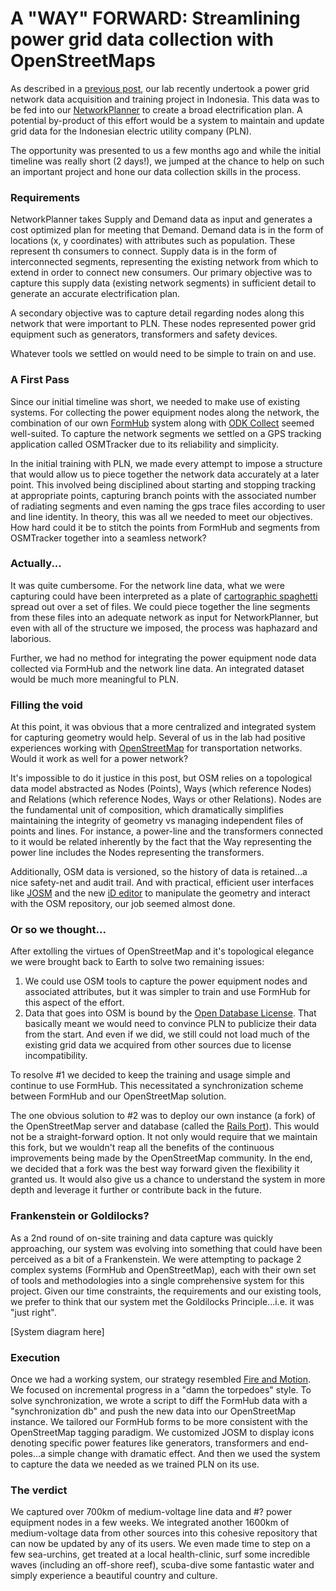 # A "WAY" FORWARD:  Streamlining power grid data collection with OpenStreetMaps

As described in a [previous post](http://modilabs.github.io/modilabs-site/blog/2013/05/16/mapping-powerlines-in-indonesia/), our lab recently undertook a power grid network data acquisition and training project in Indonesia.  This data was to be fed into our [NetworkPlanner](http://networkplanner.modilabs.org) to create a broad electrification plan.  A potential by-product of this effort would be a system to maintain and update grid data for the Indonesian electric utility company (PLN). 

The opportunity was presented to us a few months ago and while the initial timeline was really short (2 days!), we jumped at the chance to help on such an important project and hone our data collection skills in the process.  

### Requirements

NetworkPlanner takes Supply and Demand data as input and generates a cost optimized plan for meeting that Demand.  Demand data is in the form of locations (x, y coordinates) with attributes such as population. These represent th consumers to connect.  Supply data is in the form of interconnected segments, representing the existing network from which to extend in order to connect new consumers.  Our primary objective was to capture this supply data (existing network segments) in sufficient detail to generate an accurate electrification plan.  

A secondary objective was to capture detail regarding nodes along this network that were important to PLN.  These nodes represented power grid equipment such as generators, transformers and safety devices.  

Whatever tools we settled on would need to be simple to train on and use.  
  
### A First Pass

Since our initial timeline was short, we needed to make use of existing systems.  For collecting the power equipment nodes along the network, the combination of our own [FormHub](http://formhub.org "FormHub") system along with [ODK Collect](http://opendatakit.org/use/collect/) seemed well-suited.  To capture the network segments we settled on a GPS tracking application called OSMTracker due to its reliability and simplicity.  

In the initial training with PLN, we made every attempt to impose a structure that would allow us to piece together the network data accurately at a later point.  This involved being disciplined about starting and stopping tracking at appropriate points, capturing branch points with the associated number of radiating segments and even naming the gps trace files according to user and line identity.  In theory, this was all we needed to meet our objectives.  How hard could it be to stitch the points from FormHub and segments from OSMTracker together into a seamless network?  

### Actually...

It was quite cumbersome.  For the network line data, what we were capturing could have been interpreted as a plate of [cartographic spaghetti](http://support.esri.com/en/knowledgebase/GISDictionary/term/spaghetti%20data "Spaghetti Data") spread out over a set of files.  We could piece together the line segments from these files into an adequate network as input for NetworkPlanner, but even with all of the structure we imposed, the process was haphazard and laborious.

Further, we had no method for integrating the power equipment node data collected via FormHub and the network line data.  An integrated dataset would be much more meaningful to PLN.

### Filling the void

At this point, it was obvious that a more centralized and integrated system for capturing geometry would help.  Several of us in the lab had positive experiences working with [OpenStreetMap](http://www.openstreetmap.org) for transportation networks.  Would it work as well for a power network?  

It's impossible to do it justice in this post, but OSM relies on a topological data model abstracted as Nodes (Points), Ways (which reference Nodes) and Relations (which reference Nodes, Ways or other Relations).  Nodes are the fundamental unit of composition, which dramatically simplifies maintaining the integrity of geometry vs managing independent files of points and lines.  For instance, a power-line and the transformers connected to it would be related inherently by the fact that the Way representing the power line includes the Nodes representing the transformers.  

Additionally, OSM data is versioned, so the history of data is retained...a nice safety-net and audit trail.  And with practical, efficient user interfaces like [JOSM](https://wiki.openstreetmap.org/wiki/JOSM) and the new [iD editor](http://ideditor.com) to manipulate the geometry and interact with the OSM repository, our job seemed almost done.  

### Or so we thought...

After extolling the virtues of OpenStreetMap and it's topological elegance we were brought back to Earth to solve two remaining issues:

1.  We could use OSM tools to capture the power equipment nodes and associated attributes, but it was simpler to train and use FormHub for this aspect of the effort.
2.  Data that goes into OSM is bound by the [Open Database License](http://opendatacommons.org/licenses/odbl/summary/ "ODbL").  That basically meant we would need to convince PLN to publicize their data from the start.  And even if we did, we still could not load much of the existing grid data we acquired from other sources due to license incompatibility.  

To resolve #1 we decided to keep the training and usage simple and continue to use FormHub.  This necessitated a synchronization scheme between FormHub and our OpenStreetMap solution.  

The one obvious solution to #2 was to deploy our own instance (a fork) of the OpenStreetMap server and database (called the [Rails Port](http://wiki.openstreetmap.org/wiki/The_Rails_Port)).  This would not be a straight-forward option.  It not only would require that we maintain this fork, but we wouldn't reap all the benefits of the continuous improvements being made by the OpenStreetMap community.  In the end, we decided that a fork was the best way forward given the flexibility it granted us.  It would also give us a chance to understand the system in more depth and leverage it further or contribute back in the future.    

### Frankenstein or Goldilocks?

As a 2nd round of on-site training and data capture was quickly approaching, our system was evolving into something that could have been perceived as a bit of a Frankenstein.  We were attempting to package 2 complex systems (FormHub and OpenStreetMap), each with their own set of tools and methodologies into a single comprehensive system for this project.  Given our time constraints, the requirements and our existing tools, we prefer to think that our system met the Goldilocks Principle...i.e. it was "just right".  

[System diagram here]

### Execution

Once we had a working system, our strategy resembled [Fire and Motion](http://www.joelonsoftware.com/articles/fog0000000339.html "Fire and Motion").  We focused on incremental progress in a "damn the torpedoes" style.  To solve synchronization, we wrote a script to diff the FormHub data with a "synchronization db" and push the new data into our OpenStreetMap instance.  We tailored our FormHub forms to be more consistent with the OpenStreetMap tagging paradigm.  We customized JOSM to display icons denoting specific power features like generators, transformers and end-poles...a simple change with dramatic effect.  And then we used the system to capture the data we needed as we trained PLN on its use.  

### The verdict

We captured over 700km of medium-voltage line data and #? power equipment nodes in a few weeks.  We integrated another 1600km of medium-voltage data from other sources into this cohesive repository that can now be updated by any of its users.  We even made time to step on a few sea-urchins, get treated at a local health-clinic, surf some incredible waves (including an off-shore reef), scuba-dive some fantastic water and simply experience a beautiful country and culture.  

